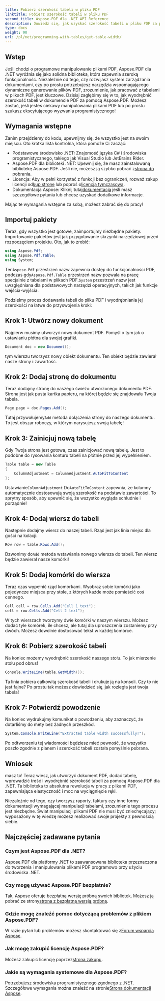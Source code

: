 ```yaml
---
title: Pobierz szerokość tabeli w pliku PDF
linktitle: Pobierz szerokość tabeli w pliku PDF
second_title: Aspose.PDF dla .NET API Reference
description: Dowiedz się, jak uzyskać szerokość tabeli w pliku PDF za pomocą Aspose.PDF dla platformy .NET, korzystając z tego przewodnika krok po kroku.
type: docs
weight: 90
url: /pl/net/programming-with-tables/get-table-width/
---
```

## Wstęp

Jeśli chodzi o programowe manipulowanie plikami PDF, Aspose.PDF dla .NET wyróżnia się jako solidna biblioteka, która zapewnia szeroką funkcjonalność. Niezależnie od tego, czy rozwijasz system zarządzania dokumentami, czy po prostu potrzebujesz narzędzia wspomagającego dynamiczne generowanie plików PDF, zrozumienie, jak pracować z tabelami w plikach PDF, jest kluczowe. Dzisiaj zagłębimy się w to, jak wyodrębnić szerokość tabeli w dokumencie PDF za pomocą Aspose.PDF. Możesz zostać, jeśli jesteś ciekawy manipulowania plikami PDF lub po prostu szukasz ekscytującego wyzwania programistycznego!

## Wymagania wstępne

Zanim przejdziemy do kodu, upewnijmy się, że wszystko jest na swoim miejscu. Oto krótka lista kontrolna, która pomoże Ci zacząć:

- Podstawowe środowisko .NET: Znajomość języka C# i środowiska programistycznego, takiego jak Visual Studio lub JetBrains Rider.
-  Aspose.PDF dla biblioteki .NET: Upewnij się, że masz zainstalowaną bibliotekę Aspose.PDF. Jeśli nie, możesz ją szybko pobrać z[strona do pobrania](https://releases.aspose.com/pdf/net/).
- Licencja: Aby w pełni korzystać z funkcji bez ograniczeń, rozważ zakup licencji od[kup stronę](https://purchase.aspose.com/buy) lub poproś o[licencja tymczasowa](https://purchase.aspose.com/temporary-license/).
-  Dokumentacja Aspose: Kliknij tutaj[dokumentacja](https://reference.aspose.com/pdf/net/) jeśli masz szczegółowe pytania lub chcesz uzyskać dodatkowe informacje.

Mając te wymagania wstępne za sobą, możesz zabrać się do pracy!

## Importuj pakiety

Teraz, gdy wszystko jest gotowe, zaimportujmy niezbędne pakiety. Importowanie pakietów jest jak przygotowanie skrzynki narzędziowej przed rozpoczęciem projektu. Oto, jak to zrobić:

```csharp
using Aspose.Pdf;
using Aspose.Pdf.Table;
using System;
```

 Ten`Aspose.Pdf` przestrzeń nazw zapewnia dostęp do funkcjonalności PDF, podczas gdy`Aspose.Pdf.Table` przestrzeń nazw pozwala na pracę specjalnie z tabelami w plikach PDF.`System` przestrzeń nazw jest uwzględniana dla podstawowych narzędzi operacyjnych, takich jak funkcje wejścia-wyjścia.

Podzielmy proces dodawania tabeli do pliku PDF i wyodrębniania jej szerokości na łatwe do przyswojenia kroki:

## Krok 1: Utwórz nowy dokument

Najpierw musimy utworzyć nowy dokument PDF. Pomyśl o tym jak o ustawianiu płótna dla swojej grafiki.

```csharp
Document doc = new Document();
```

tym wierszu tworzysz nowy obiekt dokumentu. Ten obiekt będzie zawierał nasze strony i zawartość.

## Krok 2: Dodaj stronę do dokumentu

Teraz dodajmy stronę do naszego świeżo utworzonego dokumentu PDF. Strona jest jak pusta kartka papieru, na której będzie się znajdowała Twoja tabela.

```csharp
Page page = doc.Pages.Add();
```

 Tutaj przywołujemy`Add` metoda dołączenia strony do naszego dokumentu. To jest obszar roboczy, w którym narysujesz swoją tabelę!

## Krok 3: Zainicjuj nową tabelę

Gdy Twoja strona jest gotowa, czas zainicjować nową tabelę. Jest to podobne do rysowania konturu tabeli na płótnie przed jej wypełnieniem.

```csharp
Table table = new Table
{
    ColumnAdjustment = ColumnAdjustment.AutoFitToContent
};
```

 Ustawianie`ColumnAdjustment` Do`AutoFitToContent` zapewnia, że kolumny automatycznie dostosowują swoją szerokość na podstawie zawartości. To sprytny sposób, aby upewnić się, że wszystko wygląda schludnie i porządnie!

## Krok 4: Dodaj wiersz do tabeli

Następnie dodajmy wiersz do naszej tabeli. Rząd jest jak linia miejsc dla gości na kolacji.

```csharp
Row row = table.Rows.Add();
```

 Dzwonimy do`Add` metoda wstawiania nowego wiersza do tabeli. Ten wiersz będzie zawierał nasze komórki!

## Krok 5: Dodaj komórki do wiersza

Teraz czas wypełnić rząd komórkami. Wyobraź sobie komórki jako pojedyncze miejsca przy stole, z których każde może pomieścić coś cennego.

```csharp
Cell cell = row.Cells.Add("Cell 1 text");
cell = row.Cells.Add("Cell 2 text");
```

W tych wierszach tworzymy dwie komórki w naszym wierszu. Możesz dodać tyle komórek, ile chcesz, ale tutaj dla uproszczenia zostaniemy przy dwóch. Możesz dowolnie dostosować tekst w każdej komórce.

## Krok 6: Pobierz szerokość tabeli

Na koniec możemy wyodrębnić szerokość naszego stołu. To jak mierzenie stołu pod obrus!

```csharp
Console.WriteLine(table.GetWidth());
```

Ta linia pobiera całkowitą szerokość tabeli i drukuje ją na konsoli. Czy to nie jest fajne? Po prostu tak możesz dowiedzieć się, jak rozległa jest twoja tabela!

## Krok 7: Potwierdź powodzenie

Na koniec wydrukujmy komunikat o powodzeniu, aby zaznaczyć, że dotarliśmy do mety bez żadnych przeszkód.

```csharp
System.Console.WriteLine("Extracted table width successfully!");
```

Po odtworzeniu tej wiadomości będziesz mieć pewność, że wszystko poszło zgodnie z planem i szerokość tabeli została pomyślnie pobrana.

## Wniosek

masz to! Teraz wiesz, jak utworzyć dokument PDF, dodać tabelę, wprowadzić treść i wyodrębnić szerokość tabeli za pomocą Aspose.PDF dla .NET. Ta biblioteka to absolutna rewolucja w pracy z plikami PDF, zapewniająca elastyczność i moc na wyciągnięcie ręki.

Niezależnie od tego, czy tworzysz raporty, faktury czy inne formy dokumentacji wymagającej manipulacji tabelami, zrozumienie tego procesu jest niezbędne. Świat manipulacji plikami PDF nie musi być zniechęcający; wyposażony w tę wiedzę możesz realizować swoje projekty z pewnością siebie. 

## Najczęściej zadawane pytania

### Czym jest Aspose.PDF dla .NET?  
Aspose.PDF dla platformy .NET to zaawansowana biblioteka przeznaczona do tworzenia i manipulowania plikami PDF programowo przy użyciu środowiska .NET.

### Czy mogę używać Aspose.PDF bezpłatnie?  
 Tak, Aspose oferuje bezpłatną wersję próbną swoich bibliotek. Możesz ją pobrać ze strony[strona z bezpłatną wersją próbną](https://releases.aspose.com/).

### Gdzie mogę znaleźć pomoc dotyczącą problemów z plikiem Aspose.PDF?  
 W razie pytań lub problemów możesz skontaktować się z[Forum wsparcia Aspose](https://forum.aspose.com/c/pdf/10).

### Jak mogę zakupić licencję Aspose.PDF?  
 Możesz zakupić licencję poprzez[strona zakupu](https://purchase.aspose.com/buy).

### Jakie są wymagania systemowe dla Aspose.PDF?  
Potrzebujesz środowiska programistycznego zgodnego z .NET. Szczegółowe wymagania można znaleźć na stronie[Strona dokumentacji Aspose](https://reference.aspose.com/pdf/net/).